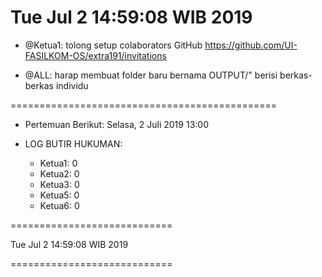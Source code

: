 ---
---

Tue Jul  2 14:59:08 WIB 2019
============================ 

* @Ketua1: tolong setup colaborators GitHub 
   https://github.com/UI-FASILKOM-OS/extra191/invitations

* @ALL: harap membuat folder baru bernama OUTPUT/" berisi berkas-berkas  individu 

==============================================

* Pertemuan Berikut: Selasa, 2 Juli 2019 13:00

* LOG BUTIR HUKUMAN:
  * Ketua1: 0
  * Ketua2: 0
  * Ketua3: 0
  * Ketua5: 0
  * Ketua6: 0

============================

Tue Jul  2 14:59:08 WIB 2019

============================

